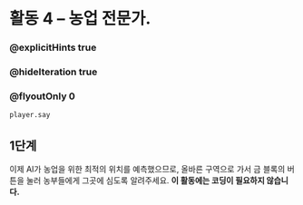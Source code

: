# 활동 4 – 농업 전문가.
### @explicitHints true
### @hideIteration true 
### @flyoutOnly 0
```python
player.say
```
## 1단계
이제 AI가 농업을 위한 최적의 위치를 예측했으므로, 
올바른 구역으로 가서 금 블록의 버튼을 눌러 농부들에게 그곳에 심도록 알려주세요.
**이 활동에는 코딩이 필요하지 않습니다.**